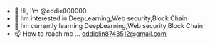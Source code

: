 - 👋 Hi, I’m @eddie000000
- 👀 I’m interested in DeepLearning,Web security,Block Chain
- 🌱 I’m currently learning DeepLearning,Web security,Block Chain
- 📫 How to reach me ... eddielin8743512@gmail.com

<!---
eddie000000/eddie000000 is a ✨ special ✨ repository because its `README.md` (this file) appears on your GitHub profile.
You can click the Preview link to take a look at your changes.
--->
